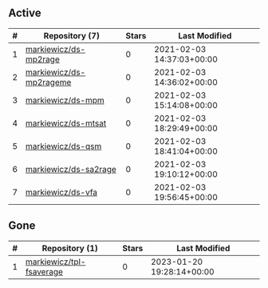## Active
| # | Repository (7) | Stars | Last Modified |
| --- | --- | --- | --- |
| 1 | [markiewicz/ds-mp2rage](https://gin.g-node.org/markiewicz/ds-mp2rage) | 0 | 2021-02-03 14:37:03+00:00 |
| 2 | [markiewicz/ds-mp2rageme](https://gin.g-node.org/markiewicz/ds-mp2rageme) | 0 | 2021-02-03 14:36:02+00:00 |
| 3 | [markiewicz/ds-mpm](https://gin.g-node.org/markiewicz/ds-mpm) | 0 | 2021-02-03 15:14:08+00:00 |
| 4 | [markiewicz/ds-mtsat](https://gin.g-node.org/markiewicz/ds-mtsat) | 0 | 2021-02-03 18:29:49+00:00 |
| 5 | [markiewicz/ds-qsm](https://gin.g-node.org/markiewicz/ds-qsm) | 0 | 2021-02-03 18:41:04+00:00 |
| 6 | [markiewicz/ds-sa2rage](https://gin.g-node.org/markiewicz/ds-sa2rage) | 0 | 2021-02-03 19:10:12+00:00 |
| 7 | [markiewicz/ds-vfa](https://gin.g-node.org/markiewicz/ds-vfa) | 0 | 2021-02-03 19:56:45+00:00 |

## Gone
| # | Repository (1) | Stars | Last Modified |
| --- | --- | --- | --- |
| 1 | [markiewicz/tpl-fsaverage](https://gin.g-node.org/markiewicz/tpl-fsaverage) | 0 | 2023-01-20 19:28:14+00:00 |
